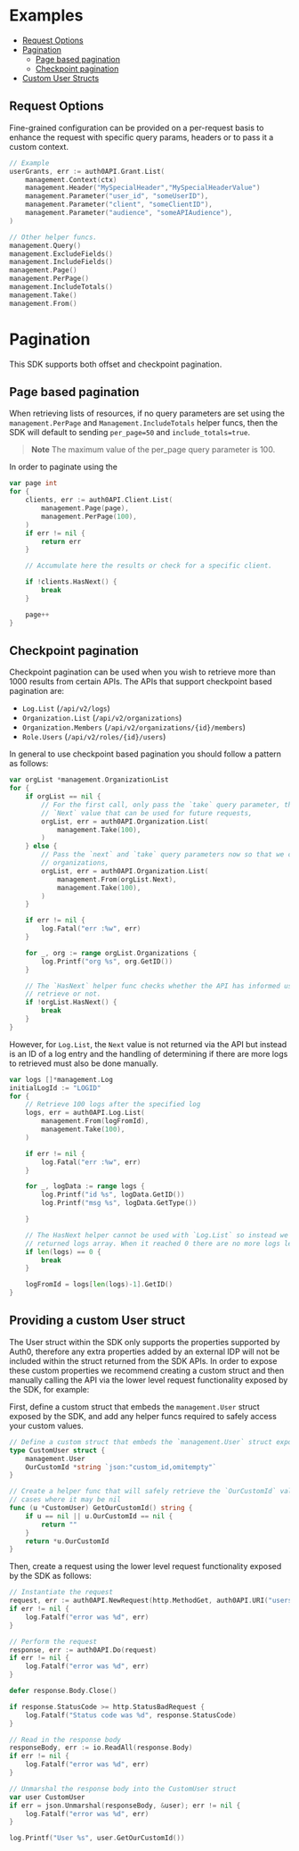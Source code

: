 # Examples

- [Request Options](#request-options)
- [Pagination](#pagination)
  - [Page based pagination](#page-based-pagination)
  - [Checkpoint pagination](#checkpoint-pagination)
- [Custom User Structs](#providing-a-custom-user-struct)


## Request Options

Fine-grained configuration can be provided on a per-request basis to enhance the request with specific query params, headers or to pass it a custom context.

```go
// Example
userGrants, err := auth0API.Grant.List(
	management.Context(ctx)
	management.Header("MySpecialHeader","MySpecialHeaderValue")
    management.Parameter("user_id", "someUserID"),
    management.Parameter("client", "someClientID"),
    management.Parameter("audience", "someAPIAudience"),
)

// Other helper funcs.
management.Query()
management.ExcludeFields()
management.IncludeFields()
management.Page()
management.PerPage()
management.IncludeTotals()
management.Take()
management.From()
```

# Pagination

This SDK supports both offset and checkpoint pagination. 

## Page based pagination

When retrieving lists of resources, if no query parameters are set using the `management.PerPage` and `Management.IncludeTotals` helper funcs, then the SDK will default to sending `per_page=50` and `include_totals=true`. 

> **Note**
> The maximum value of the per_page query parameter is 100.

In order to paginate using the

```go
var page int
for {
    clients, err := auth0API.Client.List(
        management.Page(page),
        management.PerPage(100),
    )
    if err != nil {
        return err
    }

    // Accumulate here the results or check for a specific client.

    if !clients.HasNext() {
        break
    }

    page++
}
```

## Checkpoint pagination

Checkpoint pagination can be used when you wish to retrieve more than 1000 results from certain APIs. The APIs that support checkpoint based pagination are:

* `Log.List` (`/api/v2/logs`)
* `Organization.List` (`/api/v2/organizations`)
* `Organization.Members` (`/api/v2/organizations/{id}/members`)
* `Role.Users` (`/api/v2/roles/{id}/users`)

In general to use checkpoint based pagination you should follow a pattern as follows:

```go
var orgList *management.OrganizationList
for {
    if orgList == nil {
        // For the first call, only pass the `take` query parameter, the API will then return a
        // `Next` value that can be used for future requests,
        orgList, err = auth0API.Organization.List(
            management.Take(100),
        )
    } else {
        // Pass the `next` and `take` query parameters now so that we can correctly paginate the
        // organizations,
        orgList, err = auth0API.Organization.List(
            management.From(orgList.Next),
            management.Take(100),
        )
    }

    if err != nil {
        log.Fatal("err :%w", err)
    }

    for _, org := range orgList.Organizations {
        log.Printf("org %s", org.GetID())
    }

    // The `HasNext` helper func checks whether the API has informed us that there is more data to
    // retrieve or not.
    if !orgList.HasNext() {
        break
    }
}
```

However, for `Log.List`, the `Next` value is not returned via the API but instead is an ID of a log entry and the handling of determining if there are more logs to retrieved must also be done manually.

```go
var logs []*management.Log
initialLogId := "LOGID"
for {
    // Retrieve 100 logs after the specified log
    logs, err = auth0API.Log.List(
        management.From(logFromId),
        management.Take(100),
    )

    if err != nil {
        log.Fatal("err :%w", err)
    }

    for _, logData := range logs {
        log.Printf("id %s", logData.GetID())
        log.Printf("msg %s", logData.GetType())

    }

    // The HasNext helper cannot be used with `Log.List` so instead we check the length of the
    // returned logs array. When it reached 0 there are no more logs left to process
    if len(logs) == 0 {
        break
    }

    logFromId = logs[len(logs)-1].GetID()
}
```

## Providing a custom User struct

The User struct within the SDK only supports the properties supported by Auth0, therefore any extra properties added by an external IDP will not be included within the struct returned from the SDK APIs. In order to expose these custom properties we recommend creating a custom struct and then manually calling the API via the lower level request functionality exposed by the SDK, for example:

First, define a custom struct that embeds the `management.User` struct exposed by the SDK, and add any helper funcs required to safely access your custom values.

```go
// Define a custom struct that embeds the `management.User` struct exposed by the SDK.
type CustomUser struct {
	management.User
	OurCustomId *string `json:"custom_id,omitempty"`
}

// Create a helper func that will safely retrieve the `OurCustomId` value from CustomUser in the
// cases where it may be nil
func (u *CustomUser) GetOurCustomId() string {
	if u == nil || u.OurCustomId == nil {
		return ""
	}
	return *u.OurCustomId
}
```

Then, create a request using the lower level request functionality exposed by the SDK as follows:

```go
// Instantiate the request
request, err := auth0API.NewRequest(http.MethodGet, auth0API.URI("users", "<userid>"), nil)
if err != nil {
    log.Fatalf("error was %d", err)
}

// Perform the request
response, err := auth0API.Do(request)
if err != nil {
    log.Fatalf("error was %d", err)
}

defer response.Body.Close()

if response.StatusCode >= http.StatusBadRequest {
    log.Fatalf("Status code was %d", response.StatusCode)
}

// Read in the response body
responseBody, err := io.ReadAll(response.Body)
if err != nil {
    log.Fatalf("error was %d", err)
}

// Unmarshal the response body into the CustomUser struct
var user CustomUser
if err = json.Unmarshal(responseBody, &user); err != nil {
    log.Fatalf("error was %d", err)
}

log.Printf("User %s", user.GetOurCustomId())
```